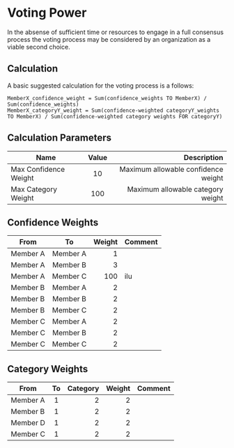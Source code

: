 # Voting Power

In the absense of sufficient time or resources to engage in a full consensus process
the voting process may be considered by an organization as a viable second choice. 

## Calculation

A basic suggested calculation for the voting process is a follows:

```
MemberX_confidence_weight = Sum(confidence_weights TO MemberX) / Sum(confidence_weights) 
MemberX_categoryY_weight = Sum(confidence-weighted categoryY_weights TO MemberX) / Sum(confidence-weighted category weights FOR categoryY) 
```

## Calculation Parameters

| Name                  | Value    | Description |
| ----------------------|:--------:|------------:|
| Max Confidence Weight | 10       | Maximum allowable confidence weight |
| Max Category Weight   | 100      | Maximum allowable category weight |

## Confidence Weights

| From      | To         | Weight    | Comment  |
| ----------|:----------:| ---------:|----------|  
| Member A  | Member A   | 1         |          | 
| Member A  | Member B   | 3         |          | 
| Member A  | Member C   | 100       | ilu      | 
| Member B  | Member A   | 2         |          | 
| Member B  | Member B   | 2         |          | 
| Member B  | Member C   | 2         |          | 
| Member C  | Member A   | 2         |          | 
| Member C  | Member B   | 2         |          | 
| Member C  | Member C   | 2         |          | 

## Category Weights

| From      | To         | Category  | Weight    | Comment   |
| ----------|:----------:| ---------:| ---------:| ---------:|
| Member A  | 1          | 2         | 2         |           |
| Member B  | 1          | 2         | 2         |           |
| Member D  | 1          | 2         | 2         |           |
| Member C  | 1          | 2         | 2         |           |
